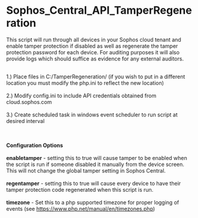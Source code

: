 # Sophos_Central_API_TamperRegeneration

This script will run through all devices in your Sophos cloud tenant and enable tamper protection if disabled as well as regenerate the tamper protection password for each device. For auditing purposes it will also provide logs which should suffice as evidence for any external auditors. <br><br>

1.) Place files in C:/TamperRegeneration/ (if you wish to put in a different location you must modify the php.ini to reflect the new location) <br><br>
2.) Modify config.ini to include API credentials obtained from cloud.sophos.com <br><br>
3.) Create scheduled task in windows event scheduler to run script at desired interval <br><br><br>

<b>Configuration Options</b><br><br>
<b>enabletamper</b> - setting this to true will cause tamper to be enabled when the script is run if someone disabled it manually from the device screen. This will not change the global tamper setting in Sophos Central.<br><br>
<b>regentamper</b> - setting this to true will cause every device to have their tamper protection code regenerated when this script is run.<br><br>
<b>timezone</b> - Set this to a php supported timezone for proper logging of events (see https://www.php.net/manual/en/timezones.php)<br><br>

